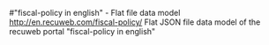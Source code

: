 #"fiscal-policy in english" - Flat file data model
http://en.recuweb.com/fiscal-policy/
Flat JSON file data model of the recuweb portal "fiscal-policy in english"
